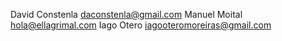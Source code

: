 David Constenla <daconstenla@gmail.com>
Manuel Moital <hola@ellagrimal.com>
Iago Otero <iagooteromoreiras@gmail.com>